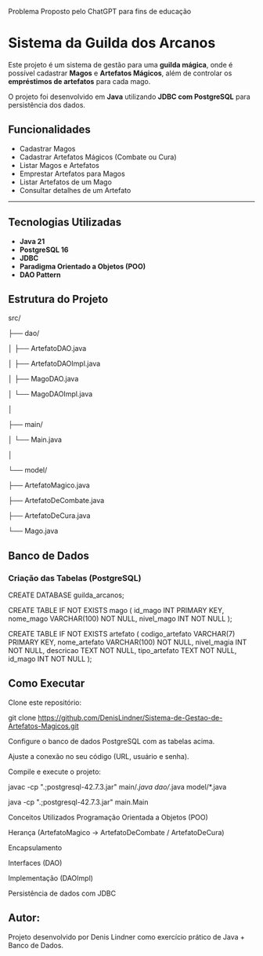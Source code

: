Problema Proposto pelo ChatGPT para fins de educação

# Sistema da Guilda dos Arcanos

Este projeto é um sistema de gestão para uma **guilda mágica**, onde é possível cadastrar **Magos** e **Artefatos Mágicos**, além de controlar os **empréstimos de artefatos** para cada mago.

O projeto foi desenvolvido em **Java** utilizando **JDBC com PostgreSQL** para persistência dos dados.


## Funcionalidades
- Cadastrar Magos
- Cadastrar Artefatos Mágicos (Combate ou Cura)
- Listar Magos e Artefatos
- Emprestar Artefatos para Magos
- Listar Artefatos de um Mago
- Consultar detalhes de um Artefato

---

## Tecnologias Utilizadas
- **Java 21**
- **PostgreSQL 16**
- **JDBC**
- **Paradigma Orientado a Objetos (POO)**
- **DAO Pattern**


## Estrutura do Projeto
src/

├── dao/

│ ├── ArtefatoDAO.java

│ ├── ArtefatoDAOImpl.java

│ ├── MagoDAO.java

│ └── MagoDAOImpl.java

│

├── main/

│ └── Main.java

│

└── model/

├── ArtefatoMagico.java

├── ArtefatoDeCombate.java

├── ArtefatoDeCura.java

└── Mago.java



## Banco de Dados

### Criação das Tabelas (PostgreSQL)

CREATE DATABASE guilda_arcanos;

CREATE TABLE IF NOT EXISTS mago (
    id_mago INT PRIMARY KEY,
    nome_mago VARCHAR(100) NOT NULL,
    nivel_mago INT NOT NULL
);

CREATE TABLE IF NOT EXISTS artefato (
    codigo_artefato VARCHAR(7) PRIMARY KEY,
    nome_artefato VARCHAR(100) NOT NULL,
    nivel_magia INT NOT NULL,
    descricao TEXT NOT NULL,
    tipo_artefato TEXT NOT NULL,
    id_mago INT NOT NULL
);

## Como Executar
Clone este repositório:

git clone https://github.com/DenisLindner/Sistema-de-Gestao-de-Artefatos-Magicos.git

Configure o banco de dados PostgreSQL com as tabelas acima.

Ajuste a conexão no seu código (URL, usuário e senha).

Compile e execute o projeto:

javac -cp ".;postgresql-42.7.3.jar" main/*.java dao/*.java model/*.java

java -cp ".;postgresql-42.7.3.jar" main.Main

Conceitos Utilizados
Programação Orientada a Objetos (POO)

Herança (ArtefatoMagico → ArtefatoDeCombate / ArtefatoDeCura)

Encapsulamento

Interfaces (DAO)

Implementação (DAOImpl)

Persistência de dados com JDBC

## Autor:
Projeto desenvolvido por Denis Lindner como exercício prático de Java + Banco de Dados.
